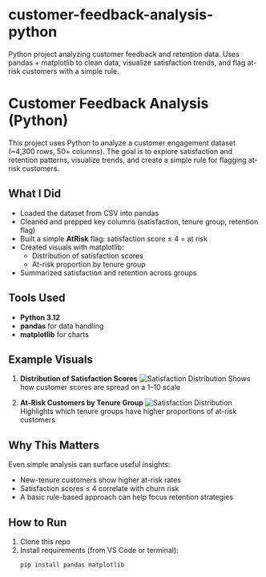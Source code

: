 # customer-feedback-analysis-python
Python project analyzing customer feedback and retention data. Uses pandas + matplotlib to clean data, visualize satisfaction trends, and flag at-risk customers with a simple rule.
# Customer Feedback Analysis (Python)

This project uses Python to analyze a customer engagement dataset (~4,300 rows, 50+ columns). The goal is to explore satisfaction and retention patterns, visualize trends, and create a simple rule for flagging at-risk customers.

## What I Did
- Loaded the dataset from CSV into pandas  
- Cleaned and prepped key columns (satisfaction, tenure group, retention flag)  
- Built a simple **AtRisk** flag: satisfaction score ≤ 4 = at risk  
- Created visuals with matplotlib:  
  - Distribution of satisfaction scores  
  - At-risk proportion by tenure group  
- Summarized satisfaction and retention across groups  

## Tools Used
- **Python 3.12**  
- **pandas** for data handling  
- **matplotlib** for charts  

## Example Visuals
1. **Distribution of Satisfaction Scores**
    ![Satisfaction Distribution](fig_satisfaction_distribution.png)
   Shows how customer scores are spread on a 1–10 scale  

2. **At-Risk Customers by Tenure Group**
    ![Satisfaction Distribution](fig_satisfaction_distribution.png)
   Highlights which tenure groups have higher proportions of at-risk customers  

## Why This Matters
Even simple analysis can surface useful insights:
- New-tenure customers show higher at-risk rates  
- Satisfaction scores ≤ 4 correlate with churn risk  
- A basic rule-based approach can help focus retention strategies  

## How to Run
1. Clone this repo  
2. Install requirements (from VS Code or terminal):  
   ```bash
   pip install pandas matplotlib

